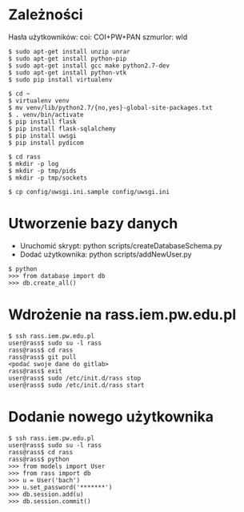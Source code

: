 Zależności
==========

Hasła użytkowników:
coi: COI+PW+PAN
szmurlor: wld

```
$ sudo apt-get install unzip unrar
$ sudo apt-get install python-pip
$ sudo apt-get install gcc make python2.7-dev
$ sudo apt-get install python-vtk
$ sudo pip install virtualenv

$ cd ~
$ virtualenv venv
$ mv venv/lib/python2.7/{no,yes}-global-site-packages.txt
$ . venv/bin/activate
$ pip install flask
$ pip install flask-sqlalchemy
$ pip install uwsgi
$ pip install pydicom

$ cd rass
$ mkdir -p log
$ mkdir -p tmp/pids
$ mkdir -p tmp/sockets

$ cp config/uwsgi.ini.sample config/uwsgi.ini
```

Utworzenie bazy danych
==============================

* Uruchomić skrypt: python scripts/createDatabaseSchema.py
* Dodać użytkownika: python scripts/addNewUser.py

```
$ python
>>> from database import db
>>> db.create_all()
```

Wdrożenie na rass.iem.pw.edu.pl
===============================

```
$ ssh rass.iem.pw.edu.pl
user@rass$ sudo su -l rass
rass@rass$ cd rass
rass@rass$ git pull
<podać swoje dane do gitlab>
rass@rass$ exit
user@rass$ sudo /etc/init.d/rass stop
user@rass$ sudo /etc/init.d/rass start
```

Dodanie nowego użytkownika
==========================

```
$ ssh rass.iem.pw.edu.pl
user@rass$ sudo su -l rass
rass@rass$ cd rass
rass@rass$ python
>>> from models import User
>>> from rass import db
>>> u = User('bach')
>>> u.set_password('*******')
>>> db.session.add(u)
>>> db.session.commit()
```